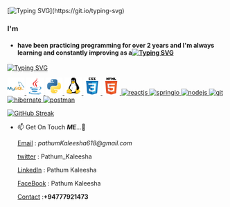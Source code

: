 [![Typing SVG](https://readme-typing-svg.herokuapp.com?font=Fira+Code&size=22&pause=1000&color=2786B6&vCenter=true&width=520&lines=%F0%9F%91%8B+Hi%2C+I%E2%80%99m+%F0%9F%98%8A+Pathum_Kaleesha+%F0%9F%98%8A;%F0%9F%91%80+I%E2%80%99m+interested+in+Resolving+problems.)](https://git.io/typing-svg)

### I'm
- #### have been practicing programming for over 2 years and I'm always learning and constantly improving as a[![Typing SVG](https://readme-typing-svg.herokuapp.com?font=Fira+Code&pause=2500&color=0E0205&vCenter=true&width=257&lines=Full-stack+Developer)](https://git.io/typing-svg)

[![Typing SVG](https://readme-typing-svg.herokuapp.com?font=Fira+Code&size=18&pause=2500&color=B61B3E&vCenter=true&width=520&lines=Languages+and+Tools%3A)](https://git.io/typing-svg)

<a href="https://www.mysql.com/" target="_blank"> <img src="https://raw.githubusercontent.com/devicons/devicon/master/icons/mysql/mysql-original-wordmark.svg" alt="mysql" width="40" height="40"/> </a>
<a href="https://www.java.com" target="_blank"> <img src="https://raw.githubusercontent.com/devicons/devicon/master/icons/java/java-original.svg" alt="java" width="40" height="40"/> </a></a></a> 
<a href="https://www.python.org" target="_blank"> <img src="https://raw.githubusercontent.com/devicons/devicon/master/icons/python/python-original.svg" alt="python" width="40" height="40"/> </a>
<a href="https://www.linux.org/" target="_blank"> <img src="https://raw.githubusercontent.com/devicons/devicon/master/icons/linux/linux-original.svg" alt="linux" width="40" height="40"/> </a>
<a href="https://www.w3schools.com/css/" target="_blank"> <img src="https://raw.githubusercontent.com/devicons/devicon/master/icons/css3/css3-original-wordmark.svg" alt="css3" width="40" height="40"/> </a>
<a href="https://www.w3.org/html/" target="_blank"> <img src="https://raw.githubusercontent.com/devicons/devicon/master/icons/html5/html5-original-wordmark.svg" alt="html5" width="40" height="40"/> </a>
<a href="https://reactjs.com/" target="_blank"> <img src="https://www.vectorlogo.zone/logos/reactjs/reactjs-icon.svg" alt="reactjs" width="40" height="40"/> </a>
<a href="https://springio.com/" target="_blank"> <img src="https://www.vectorlogo.zone/logos/springio/springio-icon.svg" alt="springio" width="40" height="40"/> </a>
<a href="https://nodejs.com/" target="_blank"> <img src="https://www.vectorlogo.zone/logos/nodejs/nodejs-horizontal.svg" alt="nodejs" width="60" height="50"/> </a>
<a href="https://git-scm.com/" target="_blank"> <img src="https://www.vectorlogo.zone/logos/git-scm/git-scm-icon.svg" alt="git" width="40" height="40"/> </a>
<a href="https://hibernate.com/" target="_blank"> <img src="https://www.vectorlogo.zone/logos/hibernate/hibernate-icon.svg" alt="hibernate" width="40" height="40"/> </a>
<a href="https://postman.com" target="_blank"> <img src="https://www.vectorlogo.zone/logos/getpostman/getpostman-icon.svg" alt="postman" width="40" height="40"/> </a>





[![GitHub Streak](https://github-readme-streak-stats.herokuapp.com?user=pathum456&theme=bear&hide_border=true&fire=DD2727&ring=112AFF&dates=3BDDDD&currStreakLabel=94ABDD)](https://git.io/streak-stats)       
- 📫 Get On Touch **_ME_**...🛂
        
    [Email](gmail.com) : _pathumKaleesha618@gmail.com_
  
    [twitter](https://twitter.com/Pathum_Kaleesha) : Pathum_Kaleesha
    
    [LinkedIn](https://www.linkedin.com/in/pathum-kaleesha-166a15225/) : Pathum Kaleesha
  
    [FaceBook](https://www.facebook.com/profile.php?id=100074316473313) : Pathum Kaleesha
  
    [Contact]() :__+94777921473__
 
  
